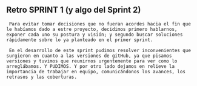 ## Retro SPRINT 1 (y algo del Sprint 2)
     Para evitar tomar decisiones que no fueran acordes hacia el fin que le habíamos dado a estre proyecto, decidimos primero hablarnos, exponer cada uno su postura y visión; y segundo buscar soluciones rápidamente sobre lo ya planteado en el primer sprint. 

     En el desarrollo de este sprint pudimos resolver inconvenientes que surgieron en cuanto a las versiones de gitHub, ya que pisamos versiones y tuvimos que reunirnos urgentemente para ver como lo arreglábamos. Y PUDIMOS. Y por otro lado dejamos en relieve la importancia de trabajar en equipo, comunicándonos los avances, los retrasos y las coberturas. 


